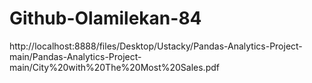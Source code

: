 # Github-Olamilekan-84
http://localhost:8888/files/Desktop/Ustacky/Pandas-Analytics-Project-main/Pandas-Analytics-Project-main/City%20with%20The%20Most%20Sales.pdf
